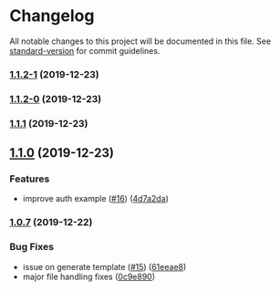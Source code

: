 # Changelog

All notable changes to this project will be documented in this file. See [standard-version](https://github.com/conventional-changelog/standard-version) for commit guidelines.

### [1.1.2-1](https://github.com/verdaccio/generator-verdaccio-plugin/compare/v1.1.2-0...v1.1.2-1) (2019-12-23)

### [1.1.2-0](https://github.com/verdaccio/generator-verdaccio-plugin/compare/v1.1.1...v1.1.2-0) (2019-12-23)

### [1.1.1](https://github.com/verdaccio/generator-verdaccio-plugin/compare/v1.1.0...v1.1.1) (2019-12-23)

## [1.1.0](https://github.com/verdaccio/generator-verdaccio-plugin/compare/v1.0.7...v1.1.0) (2019-12-23)


### Features

* improve auth example ([#16](https://github.com/verdaccio/generator-verdaccio-plugin/issues/16)) ([4d7a2da](https://github.com/verdaccio/generator-verdaccio-plugin/commit/4d7a2da934121c5e2026f9d5c55d9bfa84b4bfc5))

### [1.0.7](https://github.com/verdaccio/generator-verdaccio-plugin/compare/v0.1.0...v1.0.7) (2019-12-22)


### Bug Fixes

* issue on generate template ([#15](https://github.com/verdaccio/generator-verdaccio-plugin/issues/15)) ([61eeae8](https://github.com/verdaccio/generator-verdaccio-plugin/commit/61eeae886b7e99a115055097cefd6ccc6ad17381))
* major file handling fixes ([0c9e890](https://github.com/verdaccio/generator-verdaccio-plugin/commit/0c9e890f021e6598b0105cdd82e93993aea1e4e1))
